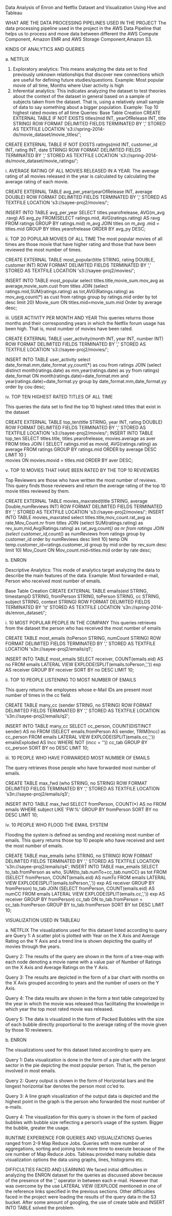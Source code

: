 Data Analysis of Enron and Netflix Dataset and Visualization Using Hive and Tableau


WHAT ARE THE DATA PROCESSING PIPELINES USED IN THE PROJECT
The data processing pipeline used in the project in the AWS Data Pipeline that helps us to process and 
move data between different the AWS Compute Component, Amazon EMR and AWS Storage Component,Amazon S3.

KINDS OF ANALYTICS AND QUERIES 

a.	NETFLIX
1) Exploratory analytics: This means analyzing the data set to find previously unknown relationships that 
discover new connections which are useful for defining future studies/questions. Example:  Most popular movie of all time, Months where User activity is high
2) Inferential analytics: This indicates analyzing the dataset to test theories about the 
context of the dataset in general based on a sample of subjects taken from the dataset. 
That is, using a relatively small sample of data to say something about a bigger population. Example:  Top 10 highest rated movies of all time
Queries:
Base Table Creation
CREATE EXTERNAL TABLE IF NOT EXISTS titles(mid INT, yearOfRelease INT, title STRING) ROW FORMAT 
DELIMITED FIELDS TERMINATED BY ',' STORED AS TEXTFILE LOCATION 's3://spring-2014-ds/movie_dataset/movie_titles/';

CREATE EXTERNAL TABLE IF NOT EXISTS ratings(mid INT, customer_id INT, rating INT, date STRING) 
ROW FORMAT DELIMITED FIELDS TERMINATED BY ',' STORED AS TEXTFILE LOCATION 's3://spring-2014-ds/movie_dataset/movie_ratings/';

i.	AVERAGE RATING OF ALL MOVIES RELEASED IN A YEAR.
The average rating of all movies released in the year is calculated by calculating the average rating of each movie.

CREATE EXTERNAL TABLE avg_per_year(yearOfRelease INT, average DOUBLE) ROW FORMAT 
DELIMITED FIELDS TERMINATED BY ',' STORED AS TEXTFILE LOCATION 's3://sayee-proj2/movies/';

INSERT INTO TABLE avg_per_year SELECT titles.yearofrelease, AVG(m_avg .ravg)  AS avg_py
FROM(SELECT ratings.mid, AVG(ratings.rating) AS ravg FROM ratings GROUP BY ratings.mid) m_avg 
JOIN titles on m_avg .mid = titles.mid GROUP BY titles.yearofrelease ORDER BY avg_py DESC;

ii.	TOP 20 POPULAR MOVIES OF ALL TIME
The most popular movies of all times are those movie that have higher rating and those that have been reviewed the most number of times.

CREATE EXTERNAL TABLE most_popular(title STRING, rating DOUBLE, customer INT) ROW FORMAT 
DELIMITED FIELDS TERMINATED BY ',' STORED AS TEXTFILE LOCATION 's3://sayee-proj2/movies/';

INSERT INTO TABLE most_popular select titles.title,movie_sum.mov_avg as average,movie_sum.cust 
from titles JOIN (select ratings.mid,SUM(ratings.rating) as tot,AVG(Ratings.rating) as mov_avg,count(*) as cust 
from ratings group by ratings.mid order by tot desc limit 20) Movie_sum ON titles.mid=movie_sum.mid Order by average desc;

iii.	USER ACTIVITY PER MONTH AND YEAR
This queries returns those months and their corresponding years in which the Netflix forum usage has been high. That is, most number of movies have been rated.

CREATE EXTERNAL TABLE user_activity(month INT, year INT, number INT) ROW FORMAT 
DELIMITED FIELDS TERMINATED BY ',' STORED AS TEXTFILE LOCATION 's3://sayee-proj2/movies/';

INSERT INTO TABLE user_activity select date_format.mm,date_format.yy,count(*) as cou from ratings 
JOIN (select distinct month(ratings.date) as mm,year(ratings.date) as yy from ratings) date_format 
ON month(ratings.date)=date_format.mm and year(ratings.date)=date_format.yy group by date_format.mm,date_format.yy order by cou desc;

iv.	 TOP TEN HIGHEST RATED TITLES OF ALL TIME

This queries the data set to find the top 10 highest rated titles that exist in the dataset

CREATE EXTERNAL TABLE top_ten(title STRING, year INT, rating DOUBLE) ROW FORMAT DELIMITED FIELDS TERMINATED BY ',' 
STORED AS TEXTFILE LOCATION 's3://sayee-proj2/movies/'; 
INSERT INTO TABLE top_ten SELECT titles.title, titles.yearofrelease, movies.average as aver FROM titles 
JOIN ( SELECT ratings.mid as movid, AVG(ratings.rating) as average FROM ratings GROUP BY ratings.mid ORDER by average DESC LIMIT 10 )  
movies ON movies.movid = titles.mid ORDER BY aver DESC;


v.	TOP 10 MOVIES THAT HAVE BEEN RATED BY THE TOP 10 REVIEWERS

Top Reviewers are those who have written the most number of reviews. This query finds those reviewers and return the average rating of 
the top 10 movie titles reviewed by them.

CREATE EXTERNAL TABLE movies_maxrated(title STRING, average Double,numReviews INT) ROW FORMAT 
DELIMITED FIELDS TERMINATED BY ',' STORED AS TEXTFILE LOCATION 's3://sayee-proj2/movies/'; 
INSERT INTO TABLE movies_maxrated select titles.title,mov_count.rat_avg as rate,Mov_Count.nr from 
titles JOIN (select SUM(ratings.rating) as rev_sum,mid,Avg(Ratings.rating) as rat_avg,count(*) as nr 
from ratings JOIN (select customer_id,count(*) as numReviews from ratings group by customer_id order by numReviews desc limit 10) 
temp ON temp.customer_id=ratings.customer_id group by mid order by rev_sum desc limit 10) Mov_Count ON Mov_count.mid=titles.mid order by rate desc;

b.	ENRON

Descriptive Analytics: This mode of analytics target analyzing the data to describe the main features of the data. 
Example: Most forwarded e-mail, Person who received most number of emails.

Base Table Creation
CREATE EXTERNAL TABLE emails(eid STRING, timestampD STRING, fromPerson STRING, toPerson STRING, cc STRING, subject STRING, context STRING) 
ROW FORMAT DELIMITED FIELDS TERMINATED BY '\t' STORED AS TEXTFILE LOCATION 's3n://spring-2014-ds/enron_dataset/';

i.	10 MOST POPULAR PEOPLE IN THE COMPANY
This queries retrieves from the dataset the person who has received the most number of emails

CREATE TABLE most_emails (toPerson STRING, numCount STRING) ROW FORMAT DELIMITED FIELDS TERMINATED BY ',' 
STORED AS TEXTFILE LOCATION 's3n://sayee-proj2/emails/q1';

INSERT INTO TABLE most_emails SELECT receiver, COUNT(emails.eid) AS no FROM emails 
LATERAL VIEW EXPLODE(SPLIT(emails.toPerson,',')) exp AS receiver GROUP BY receiver SORT BY no DESC LIMIT 10;

ii.	TOP 10 PEOPLE LISTENING TO MOST NUMBER OF EMAILS

This query returns the employees whose e-Mail IDs are present most number of times in the cc field.

CREATE TABLE many_cc (sender STRING, no STRING) ROW FORMAT DELIMITED 
FIELDS TERMINATED BY ',' STORED AS TEXTFILE LOCATION 's3n://sayee-proj2/emails/q2';

INSERT INTO TABLE many_cc SELECT cc_person, COUNT(DISTINCT sender) AS no 
FROM (SELECT emails.fromPerson AS sender, TRIM(Incc) as cc_person 
FROM emails LATERAL VIEW EXPLODE(SPLIT(emails.cc,',')) emailsExploded AS Incc WHERE NOT (incc = '')) cc_tab GROUP BY cc_person SORT BY no DESC LIMIT 10;

iii.	10 PEOPLE WHO HAVE FORWARDED MOST NUMBER OF EMAILS

The query retrieves those people who have forwarded most number of emails.

CREATE TABLE max_fwd (who STRING, no STRING) ROW FORMAT DELIMITED FIELDS TERMINATED BY ',' STORED AS TEXTFILE LOCATION 's3n://sayee-proj2/emails/q3';

INSERT INTO TABLE max_fwd SELECT fromPerson, COUNT(*) AS no FROM emails WHERE subject LIKE 'FW:%' GROUP BY fromPerson SORT BY no DESC LIMIT 10;

iv.	10 PEOPLE WHO FLOOD THE EMAIL SYSTEM

Flooding the system is defined as sending and receiving most number of emails. This query returns those top 10 people 
who have received and sent the most number of emails.

CREATE TABLE max_emails (who STRING, no STRING) ROW FORMAT DELIMITED FIELDS TERMINATED BY ',' STORED AS TEXTFILE LOCATION 's3n://sayee-proj2/emails/q4';
INSERT INTO TABLE max_emails SELECT to_tab.fromPerson as who, SUM(to_tab.numTo+cc_tab.numCC) as tot 
FROM (SELECT fromPerson, COUNT(emails.eid) AS numTo FROM emails LATERAL VIEW EXPLODE(SPLIT(emails.toPerson,',')) exp 
AS receiver GROUP BY fromPerson) to_tab JOIN (SELECT fromPerson, COUNT(emails.eid) 
AS numCC FROM emails LATERAL VIEW EXPLODE(SPLIT(emails.cc,',')) exp AS receiver GROUP BY fromPerson) 
cc_tab ON to_tab.fromPerson = cc_tab.fromPerson GROUP BY to_tab.fromPerson SORT BY tot DESC LIMIT 10;

VISUALIZATION USED IN TABLEAU

a.	NETFLIX
The visualizations used for this dataset listed according to query are
Query 1: A scatter plot is plotted with Year on the X Axis and Average Rating on the Y Axis 
and a trend line is shown depicting the quality of movies through the years.
 
Query 2: The results of the query are shown in the form of a tree-map 
with each node denoting a movie name with a value pair of Number of Ratings on the X Axis and Average Ratings on the Y Axis.
 
Query 3: The results are depicted in the form of a bar chart with months on the X Axis grouped according to years and the number of users on the Y Axis.
 
Query 4: The data results are shown in the form a text table categorized by the year in which the 
movie was released thus facilitating the knowledge in which year the top most rated movie was released.
 
Query 5: The data is visualized in the form of Packed Bubbles with the size of each 
bubble directly proportional to the average rating of the movie given by those 10 reviewers.
 
b.	ENRON

The visualizations used for this dataset listed according to query are.

Query 1: Data visualization is done in the form of a pie chart with the 
largest sector in the pie depicting the most popular person. That is, the person involved in most emails.


Query 2: Query output is shown in the form of Horizontal bars and the longest horizontal bar denotes the person most cc’ed to.
 
Query 3: A line graph visualization of the output data is depicted and the highest point in the graph is the person who forwarded the most number of e-mails.
 
Query 4: The visualization for this query is shown in the form of packed bubbles with bubble size 
reflecting a person’s usage of the system. Bigger the bubble, greater the usage.
 

RUNTIME EXPERIENCE FOR QUERIES AND VISUALIZATIONS
Queries ranged from 2-9 Map Reduce Jobs. Queries with more number of aggregations, sorting and joining 
took more time to execute because of the ore number of Map Reduce Jobs. 
Tableau provided many suitable data visualization options the data using graphs, lines, histograms etc.

DIFFICULTIES FACED AND LEARNING
We faced initial difficulties in analyzing the ENRON dataset for the queries as discussed above because of the presence of the ‘,’ operator 
in between each e-mail. However that was overcome by the use LATERAL VIEW ((EXPLODE mentioned in one of the reference links specified in the previous sections.
Other difficulties faced in the project were loading the results of the query data in the S3 bucket. 
After some amount of googling, the use of create table and INSERT INTO TABLE solved the problem.
